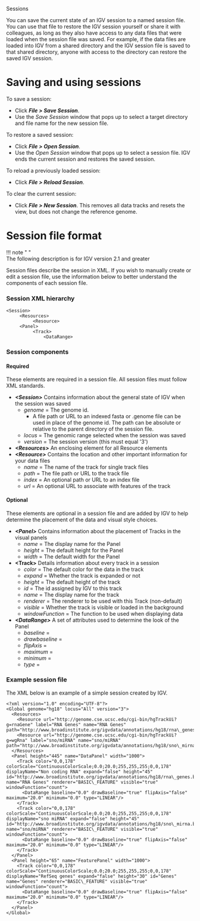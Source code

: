 <!---
The page title should not go in the menu
-->
<p class="page-title"> Sessions </p>

You can save the current state of an IGV session to a named session file. You can use that file to restore the IGV
session yourself or share it with colleagues, as long as they also have access to any data files that
were loaded when the session file was saved. For example, if the data files are loaded into IGV from a shared directory
and the IGV session file is saved to that shared directory, anyone with access to the directory can restore the saved
IGV session.

# Saving and using sessions

To save a session:

* Click _**File > Save Session**_.
* Use the _Save Session_ window that pops up to select a target directory and file name for the new session file.

To restore a saved session:

* Click _**File > Open Session**_.
* Use the _Open Session_ window that pops up to select a session file. IGV ends the current session and restores the saved session.

To reload a previously loaded session:

* Click _**File  > Reload Session**_.

To clear the current session: 

* Click _**File > New Session**_. This removes all data tracks and resets the view, but does not change the reference genome.


# Session file format

!!! note " "  
    The following description is for IGV version 2.1 and greater


 Session files describe the session in XML. If you wish to manually create or edit a session file, use the
information below to better understand the components of each session file.

### Session XML hierarchy

```
<Session>
     <Resources>
          <Resource>
     <Panel>
          <Track>
              <DataRange>
```

### Session components
#### Required
These elements are required in a session file. All session files must follow XML standards.

* _**<Session\>**_ Contains information about the general state of IGV when the session was saved
    * _genome_ = The genome id.
        * A file path or URL to an indexed fasta or .genome file can be used in place
          of the genome id. The path can be absolute or relative to the parent directory of the session file.
    * _locus_ = The genomic range selected when the session was saved
    * _version_ = The session version (this must equal '3')
* _**<Resources\>**_ An enclosing element for all Resource elements
* _**<Resource\>**_ Contains the location and other important information for your data files
    * _name_ = The name of the track for single track files
    * _path_ = The file path or URL to the track file
    * _index_ = An optional path or URL to an index file
    * _url_ = An optional URL to associate with features of the track

#### Optional 
These elements are optional in a session file and are added by IGV to help determine the placement of the
data and visual style choices.

* _**<Panel\>**_ Contains information about the placement of Tracks in the visual panels
    * _name_ = The display name for the Panel
    * _height_ = The default height for the Panel
    * _width_ = The default width for the Panel
* **<Track\>** Details information about every track in a session
    * _color_ = The default color for the data in the track
    * _expand_ = Whether the track is expanded or not
    * _height_ = The default height of the track
    * _id_ = The id assigned by IGV to this track
    * _name_ = The display name for the track
    * _renderer_  = The renderer to be used with this Track (non-default)
    * _visible_ = Whether the track is visible or loaded in the background
    * _windowFunction_ = The function to be used when displaying data
* _**<DataRange\>**_ A set of attributes used to determine the look of the Panel
    * _baseline_ =
    * _drawbaseline_ =
    * _flipAxis_ =
    * _maximum_ =
    * _minimum_ =
    * _type_ =

### Example session file

The XML below is an example of a simple session created by IGV.

```
<?xml version="1.0" encoding="UTF-8"?>
<Global genome="hg18" locus="All" version="3">
  <Resources>
    <Resource url="http://genome.cse.ucsc.edu/cgi-bin/hgTrackUi?g=rnaGene" label="RNA Genes" name="RNA Genes" path="http://www.broadinstitute.org/igvdata/annotations/hg18/rna\_genes.bed"/>
    <Resource url="http://genome.cse.ucsc.edu/cgi-bin/hgTrackUi?g=wgRna" label="sno/miRNA" name="sno/miRNA" path="http://www.broadinstitute.org/igvdata/annotations/hg18/sno\_mirna.bed"/>
  </Resources>
  <Panel height="445" name="DataPanel" width="1000">
    <Track color="0,0,178" colorScale="ContinuousColorScale;0.0;20.0;255,255,255;0,0,178" displayName="Non coding RNA" expand="false" height="45" id="http://www.broadinstitute.org/igvdata/annotations/hg18/rna\_genes.bed" name="RNA Genes" renderer="BASIC\_FEATURE" visible="true" windowFunction="count">
      <DataRange baseline="0.0" drawBaseline="true" flipAxis="false" maximum="20.0" minimum="0.0" type="LINEAR"/>
    </Track>
    <Track color="0,0,178" colorScale="ContinuousColorScale;0.0;20.0;255,255,255;0,0,178" displayName="sno miRNA" expand="false" height="45" id="http://www.broadinstitute.org/igvdata/annotations/hg18/sno\_mirna.bed" name="sno/miRNA" renderer="BASIC\_FEATURE" visible="true" windowFunction="count">
      <DataRange baseline="0.0" drawBaseline="true" flipAxis="false" maximum="20.0" minimum="0.0" type="LINEAR"/>
    </Track>
  </Panel>
  <Panel height="65" name="FeaturePanel" width="1000">
    <Track color="0,0,178" colorScale="ContinuousColorScale;0.0;20.0;255,255,255;0,0,178" displayName="RefSeq genes" expand="false" height="30" id="Genes" name="Genes" renderer="BASIC\_FEATURE" visible="true" windowFunction="count">
      <DataRange baseline="0.0" drawBaseline="true" flipAxis="false" maximum="20.0" minimum="0.0" type="LINEAR"/>
    </Track>
  </Panel>
</Global>
```